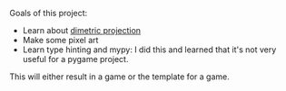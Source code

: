 Goals of this project:
* Learn about [dimetric projection](https://en.wikipedia.org/wiki/Isometric_video_game_graphics#Dimetric_projection)
* Make some pixel art
* Learn type hinting and mypy: I did this and learned that it's not very useful for a pygame project.

This will either result in a game or the template for a game.
